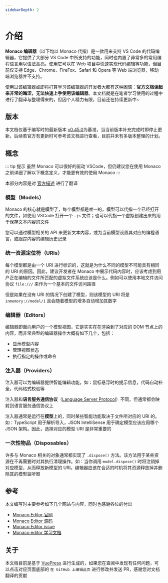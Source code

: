 ```yaml
---
sidebarDepth: 2
---
```


# 介绍

**Monaco 编辑器**（以下均以 Monaco 代指）是一款用来支持 VS Code 的代码编辑器，它提供了大部分 VS Code 中所支持的功能，同时也内置了非常多的常用编程语言用以语法高亮。使用它可以在 Web 项目中快速实现代码编辑等功能，但目前仅支持 Edge、Chrome、FireFox、Safari 和 Opera 等 Web 端浏览器，移动端浏览器并不支持。

使用过该编辑器或即将打算学习该编辑器的开发者大都有这种困恼：**官方文档读起来非常的晦涩，无法快速上手使用该编辑器**。本文档就是在笔者学习使用的过程中进行了翻译与整理得来的，但因个人精力有限，目前还在持续更新中~

## 版本

本文档仅基于编写时的最新版本 [v0.45.0](https://www.npmjs.com/package/monaco-editor/v/0.45.0)为基准，当当前版本补充完成时即停止更新。后续若官方有更新时可参考该文档进行查看，目前并未有多版本整理的计划。

## 概念

::: tip 提示
虽然 Monaco 可以很好的驱动 VSCode，但仍建议您在使用 Monaco 之前详细了解以下概念定义，才能更有效的使用 Monaco
::: 

本部分内容是对 [官方描述](https://github.com/microsoft/monaco-editor?tab=readme-ov-file#concepts) 进行了翻译

### 模型（Models）

Monaco 的核心就是模型了，每个模型都是唯一的，模型可以代指一个已经打开的文件，如使用 VSCode 打开一个 `.js` 文件；也可以代指一个虚拟创建出来的用于保存文本内容的文件

您可以通过模型相关的 API 来更新文本内容，或为当前模型设置其对应的编程语言，或跟踪内容的编辑历史记录

### 统一资源定位符（URIs）

每个模型都是由一个 URI 进行标识的，这就是为什么不同的模型不可能具有相同的 URI 的原因。因此，建议开发者在 Monaco 中展示代码内容时，应该考虑到用户正在编辑的文件所匹配的虚拟文件系统应该是什么。例如可以使用本地文件访问协议 `file:///` 来作为一个基本的文件访问路径

但是如果在没有 URI 的情况下创建了模型，则该模型的 URI 将是 `inmemory://model/1` 且会随着模型的增多自动增加其数字

### 编辑器（Editors）

编辑器即面向用户的一个模型视图，它是实实在在渲染到了对应的 DOM 节点上的内容，而非常典型的编辑器操作大概有如下几个，包括：
- 显示模型内容
- 管理视图状态
- 执行指定的操作或命令

### 注入器（Providers）

注入器可以为编辑器提供智能编辑功能，如：鼠标悬浮时的提示信息，代码自动补全，代码格式校验等

注入器和**语言服务通信协议**（[Language Server Protocol](https://microsoft.github.io/language-server-protocol/)）不同，但通常都会映射到语言服务通信协议上

注入器通常是运行在**模型**上的，同时某些智能功能取决于文件所对应的 URI 的。如：TypeScript 用于解析导入，JSON IntelliSense 用于确定模型应该应用哪个 JSON 架构。因此，选择对应的模型 URI 是非常重要的

### 一次性物品（Disposables）

许多与 Monaco 相关的对象通常都实现了 `.dispose()` 方法。该方法用于某些资源在不再需要时对其执行清理操作。如：当你调用 `model.dispose()` 时将注销掉对应模型，从而释放新模型的 URI。编辑器应该在合适的时机将其资源释放掉并删除其的模型监听器

## 参考

本文编写时主要参考如下几个网站与内容，同时也感谢各位的付出
- [Monaco Editor 官网](https://microsoft.github.io/monaco-editor/)
- [Monaco Editor 源码](https://github.com/microsoft/monaco-editor)
- [Monaco Editor issue](https://github.com/microsoft/monaco-editor/issues)
- [Monaco editor 学习文档](http://aydk.site/)

## 关于

本文档目前是基于 [VuePress](https://vuepress.vuejs.org/zh/) 进行生成的，如果您在查阅中发现有任何问题，可以点击对应页面底部的 `在 GitHub 上编辑此页` 进行修改并发送 PR，感谢您对文档翻译的贡献